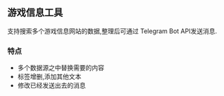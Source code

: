 ## 游戏信息工具
支持搜索多个游戏信息网站的数据,整理后可通过 Telegram Bot API发送消息.

### 特点
- 多个数据源之中替换需要的内容
- 标签增删,添加其他文本
- 修改已经发送出去的消息